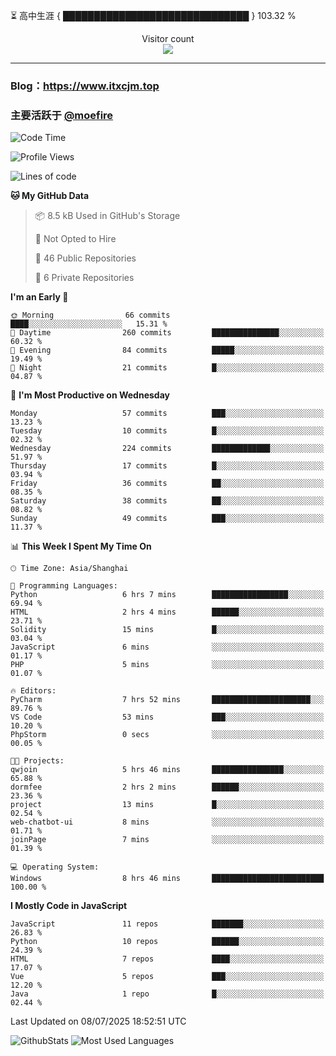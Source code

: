 ⏳ 高中生涯 { ██████████████████████████████ } 103.32 %
<p align="center"> 
  Visitor count<br>
  <img src="https://profile-counter.glitch.me/itxcjm/count.svg" />
</p>

---
### Blog：https://www.itxcjm.top
### 主要活跃于 [@moefire](https://github.com/moefire)
<!--START_SECTION:waka-->
![Code Time](http://img.shields.io/badge/Code%20Time-92%20hrs%2010%20mins-blue)

![Profile Views](http://img.shields.io/badge/Profile%20Views-0-blue)

![Lines of code](https://img.shields.io/badge/From%20Hello%20World%20I%27ve%20Written-818.3%20thousand%20lines%20of%20code-blue)

**🐱 My GitHub Data** 

> 📦 8.5 kB Used in GitHub's Storage 
 > 
> 🚫 Not Opted to Hire
 > 
> 📜 46 Public Repositories 
 > 
> 🔑 6 Private Repositories 
 > 
**I'm an Early 🐤** 

```text
🌞 Morning                66 commits          ████░░░░░░░░░░░░░░░░░░░░░   15.31 % 
🌆 Daytime                260 commits         ███████████████░░░░░░░░░░   60.32 % 
🌃 Evening                84 commits          █████░░░░░░░░░░░░░░░░░░░░   19.49 % 
🌙 Night                  21 commits          █░░░░░░░░░░░░░░░░░░░░░░░░   04.87 % 
```
📅 **I'm Most Productive on Wednesday** 

```text
Monday                   57 commits          ███░░░░░░░░░░░░░░░░░░░░░░   13.23 % 
Tuesday                  10 commits          █░░░░░░░░░░░░░░░░░░░░░░░░   02.32 % 
Wednesday                224 commits         █████████████░░░░░░░░░░░░   51.97 % 
Thursday                 17 commits          █░░░░░░░░░░░░░░░░░░░░░░░░   03.94 % 
Friday                   36 commits          ██░░░░░░░░░░░░░░░░░░░░░░░   08.35 % 
Saturday                 38 commits          ██░░░░░░░░░░░░░░░░░░░░░░░   08.82 % 
Sunday                   49 commits          ███░░░░░░░░░░░░░░░░░░░░░░   11.37 % 
```


📊 **This Week I Spent My Time On** 

```text
🕑︎ Time Zone: Asia/Shanghai

💬 Programming Languages: 
Python                   6 hrs 7 mins        █████████████████░░░░░░░░   69.94 % 
HTML                     2 hrs 4 mins        ██████░░░░░░░░░░░░░░░░░░░   23.71 % 
Solidity                 15 mins             █░░░░░░░░░░░░░░░░░░░░░░░░   03.04 % 
JavaScript               6 mins              ░░░░░░░░░░░░░░░░░░░░░░░░░   01.17 % 
PHP                      5 mins              ░░░░░░░░░░░░░░░░░░░░░░░░░   01.07 % 

🔥 Editors: 
PyCharm                  7 hrs 52 mins       ██████████████████████░░░   89.76 % 
VS Code                  53 mins             ███░░░░░░░░░░░░░░░░░░░░░░   10.20 % 
PhpStorm                 0 secs              ░░░░░░░░░░░░░░░░░░░░░░░░░   00.05 % 

🐱‍💻 Projects: 
qwjoin                   5 hrs 46 mins       ████████████████░░░░░░░░░   65.88 % 
dormfee                  2 hrs 2 mins        ██████░░░░░░░░░░░░░░░░░░░   23.36 % 
project                  13 mins             █░░░░░░░░░░░░░░░░░░░░░░░░   02.54 % 
web-chatbot-ui           8 mins              ░░░░░░░░░░░░░░░░░░░░░░░░░   01.71 % 
joinPage                 7 mins              ░░░░░░░░░░░░░░░░░░░░░░░░░   01.39 % 

💻 Operating System: 
Windows                  8 hrs 46 mins       █████████████████████████   100.00 % 
```

**I Mostly Code in JavaScript** 

```text
JavaScript               11 repos            ███████░░░░░░░░░░░░░░░░░░   26.83 % 
Python                   10 repos            ██████░░░░░░░░░░░░░░░░░░░   24.39 % 
HTML                     7 repos             ████░░░░░░░░░░░░░░░░░░░░░   17.07 % 
Vue                      5 repos             ███░░░░░░░░░░░░░░░░░░░░░░   12.20 % 
Java                     1 repo              █░░░░░░░░░░░░░░░░░░░░░░░░   02.44 % 
```




 Last Updated on 08/07/2025 18:52:51 UTC
<!--END_SECTION:waka-->
![GithubStats](https://github-readme-stats-blue-three.vercel.app/api?username=itxcjm&show_icons=true&theme=light&layout=compact&locale=cn&include_all_commits=true&count_private=true&role=OWNER,ORGANIZATION_MEMBER,COLLABORATOR)
![Most Used Languages](https://github-readme-stats-blue-three.vercel.app/api/top-langs/?username=itxcjm&theme=light&layout=compact&count_private=true&role=OWNER,ORGANIZATION_MEMBER,COLLABORATOR)
